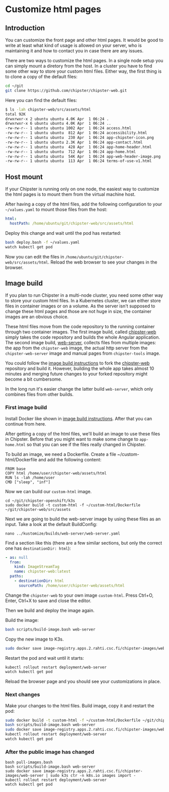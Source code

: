 # Customize html pages

## Introduction

You can customize the front page and other html pages. It would be good to write at least
what kind of usage is allowed on your server, who is maintaining it and how to contact you in case there
are any issues.

There are two ways to customize the html pages. In a single node setup you can simply mount a diretory from the host. In a cluster you have to find some other way to store your custom html files. Either way, the first thing is to clone a copy of the default files:

```bash
cd ~/git
git clone https://github.com/chipster/chipster-web.git
```

Here you can find the default files:

```bash
$ ls -lah chipster-web/src/assets/html
total 92K
drwxrwxr-x 2 ubuntu ubuntu 4.0K Apr  1 06:24 .
drwxrwxr-x 6 ubuntu ubuntu 4.0K Apr  1 06:24 ..
-rw-rw-r-- 1 ubuntu ubuntu 1002 Apr  1 06:24 access.html
-rw-rw-r-- 1 ubuntu ubuntu  812 Apr  1 06:24 accessibility.html
-rw-rw-r-- 1 ubuntu ubuntu  230 Apr  1 06:24 app-chipster-icon.png
-rw-rw-r-- 1 ubuntu ubuntu 2.3K Apr  1 06:24 app-contact.html
-rw-rw-r-- 1 ubuntu ubuntu  428 Apr  1 06:24 app-home-header.html
-rw-rw-r-- 1 ubuntu ubuntu  712 Apr  1 06:24 app-home.html
-rw-rw-r-- 1 ubuntu ubuntu  54K Apr  1 06:24 app-web-header-image.png
-rw-rw-r-- 1 ubuntu ubuntu  113 Apr  1 06:24 terms-of-use-v1.html
```

## Host mount

If your Chipster is running only on one node, the easiest way to customize the html pages is to mount them from the virtual machine host.

After having a copy of the html files, add the following configuration to your `~/values.yaml` to mount those files from the host:

```yaml
html:
  hostPath: /home/ubuntu/git/chipster-web/src/assets/html
```

Deploy this change and wait until the pod has restarted:

```bash
bash deploy.bash -f ~/values.yaml
watch kubectl get pod
```

Now you can edit the files in `/home/ubuntu/git/chipster-web/src/assets/html`. Reload the web
browser to see your changes in the browser.

## Image build

If you plan to run Chipster in a multi-node cluster, you need some other way to store your custom html files. In a Kubernetes cluster, we can either store files in container images or on a volume. As the server isn't supposed to change these html pages and those are not huge in size, the container images are an obvious choice.

These html files move from the code repository to the running container through two container images. The first image build, called [chipster-web](https://github.com/chipster/chipster-openshift/blob/kustomize-builds/kustomize/builds/chipster-web/Dockerfile) simply takes the code repository and builds the whole Angular application. The second image build, [web-server](https://github.com/chipster/chipster-openshift/blob/kustomize-builds/kustomize/builds/web-server/Dockerfile), collects files from multiple images: the app from the `chipster-web` image, the actual http server from the `chipster-web-server` image and manual pages from `chipster-tools` image.

You could follow the [image build instructions](build-image.md) to fork the [chipster-web](https://github.com/chipster/chipster-web/tree/kustomize-builds) repository and build it. However, building the whole app takes almost 10 minutes and merging future changes to your forked repository might become a bit cumbersome.

In the long run it's easier change the latter build `web-server`, which only combines files from other builds.

### First image build

Install Docker like shown in [image build instructions](build-image.md). After that you can continue from here.

After getting a copy of the html files, we'll build an image to use these files in Chipster. Before that you might want to make some change to `app-home.html` so that you can see if the files really changed in Chipster.

To build an image, we need a Dockerfile. Create a file ~/custom-html/Dockerfile and add the following content:

```
FROM base
COPY html /home/user/chipster-web/assets/html
RUN ls -lah /home/user
CMD ["sleep", "inf"]
```

Now we can build our `custom-html` image.

```
cd ~/git/chipster-openshift/k3s
sudo docker build -t custom-html -f ~/custom-html/Dockerfile ~/git/chipster-web/src/assets
```

Next we are going to build the web-server image by using these files as an input. Take a look at the default BuildConfig:

```
nano ../kustomize/builds/web-server/web-server.yaml
```

Find a section like this (there are a few similar sections, but only the correct one has `destinationDir: html`):

```yaml
- as: null
  from:
    kind: ImageStreamTag
    name: chipster-web:latest
  paths:
    - destinationDir: html
      sourcePath: /home/user/chipster-web/assets/html
```

Change the `chipster-web` to your own image `custom-html`. Press Ctrl+O, Enter, Ctrl+X to save and close the editor.

Then we build and deploy the image again.

Build the image:

```bash
bash scripts/build-image.bash web-server
```

Copy the new image to K3s.

```bash
sudo docker save image-registry.apps.2.rahti.csc.fi/chipster-images/web-server | sudo k3s ctr -n k8s.io images import -
```

Restart the pod and wait until it starts:

```bash
kubectl rollout restart deployment/web-server
watch kubectl get pod
```

Reload the browser page and you should see your customizations in place.

### Next changes

Make your changes to the html files.
Build image, copy it and restart the pod:

```bash
sudo docker build -t custom-html -f ~/custom-html/Dockerfile ~/git/chipster-web/src/assets
bash scripts/build-image.bash web-server
sudo docker save image-registry.apps.2.rahti.csc.fi/chipster-images/web-server | sudo k3s ctr -n k8s.io images import -
kubectl rollout restart deployment/web-server
watch kubectl get pod
```

### After the public image has changed

```
bash pull-images.bash
bash scripts/build-image.bash web-server
sudo docker save image-registry.apps.2.rahti.csc.fi/chipster-images/web-server | sudo k3s ctr -n k8s.io images import -
kubectl rollout restart deployment/web-server
watch kubectl get pod
```

